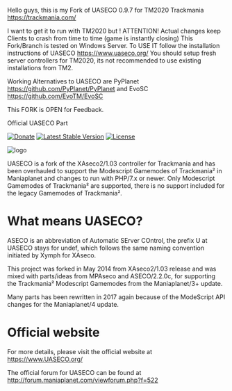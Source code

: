 Hello guys,
this is my Fork of UASECO 0.9.7 for TM2020 Trackmania https://trackmania.com/

I want to get it to run with TM2020 but ! ATTENTION! Actual changes keep Clients to crash from time to time (game is instantly closing)
This Fork/Branch is tested on Windows Server. To USE IT follow the installation instructions of UASECO https://www.uaseco.org/
You should setup fresh server controllers for TM2020, its not recommended to use existing installations from TM2.

Working Alternatives to UASECO are PyPlanet https://github.com/PyPlanet/PyPlanet and EvoSC https://github.com/EvoTM/EvoSC

This FORK is OPEN for Feedback.





Official UASECO Part

[![Donate](https://img.shields.io/badge/paypal-donate-yellow.svg)](https://paypal.me/UASECO)
[![Latest Stable Version](https://poser.pugx.org/undeflabs/uaseco/v/stable?format=flat-square)](https://packagist.org/packages/undeflabs/uaseco)
[![License](https://poser.pugx.org/undeflabs/uaseco/license?format=flat-square)](https://packagist.org/packages/undeflabs/uaseco)


![logo](https://www.uaseco.org/media/github-uaseco-logo.jpg)



UASECO is a fork of the XAseco2/1.03 controller for Trackmania and has been overhauled to support the Modescript Gamemodes of Trackmania² in Maniaplanet and changes to run with PHP/7.x or newer.
Only Modescript Gamemodes of Trackmania² are supported, there is no support included for the legacy Gamemodes of Trackmania².



What means UASECO?
==================

ASECO is an abbreviation of Automatic SErver COntrol, the prefix U at UASECO stays for undef, which follows the same naming convention initiated by Xymph for XAseco.

This project was forked in May 2014 from XAseco2/1.03 release and was mixed with parts/ideas from MPAseco and ASECO/2.2.0c, for supporting the Trackmania² Modescript Gamemodes from the Maniaplanet/3+ update.

Many parts has been rewritten in 2017 again because of the ModeScript API changes for the Maniaplanet/4 update.



Official website
================

For more details, please visit the official website at https://www.UASECO.org/

The official forum for UASECO can be found at http://forum.maniaplanet.com/viewforum.php?f=522
